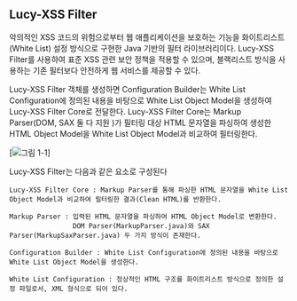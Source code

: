 ## Lucy-XSS Filter
악의적인 XSS 코드의 위험으로부터 웹 애플리케이션을 보호하는 기능을 화이트리스트(White List) 설정 방식으로 구현한 Java 기반의 필터 라이브러리이다. 
Lucy-XSS Filter를 사용하여 표준 XSS 관련 보안 정책을 적용할 수 있으며, 블랙리스트 방식을 사용하는 기존 필터보다 안전하게 웹 서비스를 제공할 수 있다.

Lucy-XSS Filter 객체를 생성하면 Configuration Builder는 White List Configuration에 정의된 내용을 바탕으로 
White List Object Model을 생성하여 Lucy-XSS Filter Core로 전달한다. 
Lucy-XSS Filter Core는 Markup Parser(DOM, SAX 둘 다 지원 )가 필터링 대상 HTML 문자열을 파싱하여 생성한 HTML Object Model을 
White List Object Model과 비교하여 필터링한다.

[![그림 1-1](http://yobi.navercorp.com/lucy-projects/lucy-xss-filter/code/refs%2Fheads%2Fopen/docs/images/XssFilter_Structure.png)]


Lucy-XSS Filter는 다음과 같은 요소로 구성된다
```
Lucy-XSS Filter Core : Markup Parser를 통해 파싱한 HTML 문자열을 White List Object Model과 비교하여 필터링한 결과(Clean HTML)를 반환한다. 

Markup Parser : 입력된 HTML 문자열을 파싱하여 HTML Object Model로 변환한다.
				DOM Parser(MarkupParser.java)와 SAX Parser(MarkupSaxParser.java) 두 가지 방식이 존재한다.
				
Configuration Builder : White List Configuration에 정의된 내용을 바탕으로 White List Object Model을 생성한다.

White List Configuration : 정상적인 HTML 구조를 화이트리스트 방식으로 정의한 설정 파일로서, XML 형식으로 되어 있다.
```
